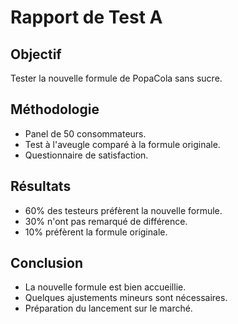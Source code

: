# Rapport de Test A

## Objectif
Tester la nouvelle formule de PopaCola sans sucre.

## Méthodologie
- Panel de 50 consommateurs.
- Test à l'aveugle comparé à la formule originale.
- Questionnaire de satisfaction.

## Résultats
- 60% des testeurs préfèrent la nouvelle formule.
- 30% n'ont pas remarqué de différence.
- 10% préfèrent la formule originale.

## Conclusion
- La nouvelle formule est bien accueillie.
- Quelques ajustements mineurs sont nécessaires.
- Préparation du lancement sur le marché.

